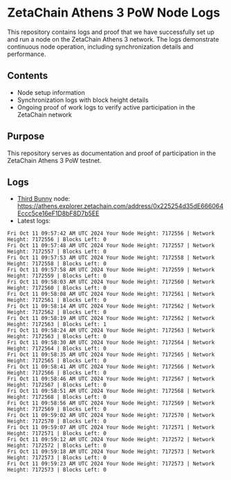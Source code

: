 # ZetaChain Athens 3 PoW Node Logs
This repository contains logs and proof that we have successfully set up and run a node on the ZetaChain Athens 3 network. The logs demonstrate continuous node operation, including synchronization details and performance.

## Contents
- Node setup information
- Synchronization logs with block height details
- Ongoing proof of work logs to verify active participation in the ZetaChain network

## Purpose
This repository serves as documentation and proof of participation in the ZetaChain Athens 3 PoW testnet.

## Logs

- [Third Bunny](https://thirdbunny.xyz/) node: https://athens.explorer.zetachain.com/address/0x225254d35dE666064Eccc5ce16eF1D8bF8D7b5EE
- Latest logs:
```
Fri Oct 11 09:57:42 AM UTC 2024 Your Node Height: 7172556 | Network Height: 7172556 | Blocks Left: 0
Fri Oct 11 09:57:48 AM UTC 2024 Your Node Height: 7172557 | Network Height: 7172557 | Blocks Left: 0
Fri Oct 11 09:57:53 AM UTC 2024 Your Node Height: 7172558 | Network Height: 7172558 | Blocks Left: 0
Fri Oct 11 09:57:58 AM UTC 2024 Your Node Height: 7172559 | Network Height: 7172559 | Blocks Left: 0
Fri Oct 11 09:58:03 AM UTC 2024 Your Node Height: 7172560 | Network Height: 7172560 | Blocks Left: 0
Fri Oct 11 09:58:08 AM UTC 2024 Your Node Height: 7172561 | Network Height: 7172561 | Blocks Left: 0
Fri Oct 11 09:58:14 AM UTC 2024 Your Node Height: 7172562 | Network Height: 7172562 | Blocks Left: 0
Fri Oct 11 09:58:19 AM UTC 2024 Your Node Height: 7172562 | Network Height: 7172563 | Blocks Left: 1
Fri Oct 11 09:58:24 AM UTC 2024 Your Node Height: 7172563 | Network Height: 7172563 | Blocks Left: 0
Fri Oct 11 09:58:30 AM UTC 2024 Your Node Height: 7172564 | Network Height: 7172564 | Blocks Left: 0
Fri Oct 11 09:58:35 AM UTC 2024 Your Node Height: 7172565 | Network Height: 7172565 | Blocks Left: 0
Fri Oct 11 09:58:41 AM UTC 2024 Your Node Height: 7172566 | Network Height: 7172566 | Blocks Left: 0
Fri Oct 11 09:58:46 AM UTC 2024 Your Node Height: 7172567 | Network Height: 7172567 | Blocks Left: 0
Fri Oct 11 09:58:51 AM UTC 2024 Your Node Height: 7172568 | Network Height: 7172568 | Blocks Left: 0
Fri Oct 11 09:58:56 AM UTC 2024 Your Node Height: 7172569 | Network Height: 7172569 | Blocks Left: 0
Fri Oct 11 09:59:02 AM UTC 2024 Your Node Height: 7172570 | Network Height: 7172570 | Blocks Left: 0
Fri Oct 11 09:59:07 AM UTC 2024 Your Node Height: 7172571 | Network Height: 7172571 | Blocks Left: 0
Fri Oct 11 09:59:12 AM UTC 2024 Your Node Height: 7172572 | Network Height: 7172572 | Blocks Left: 0
Fri Oct 11 09:59:18 AM UTC 2024 Your Node Height: 7172573 | Network Height: 7172573 | Blocks Left: 0
Fri Oct 11 09:59:23 AM UTC 2024 Your Node Height: 7172573 | Network Height: 7172573 | Blocks Left: 0
```

